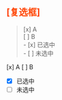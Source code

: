 ## <font color="#FF4500">[复选框]</font><br />

>\[x\] A  
\[ \] B  
\- \[x\] 已选中  
\- \[ \] 未选中  

[x] A
[ ] B
- [x] 已选中
- [ ] 未选中